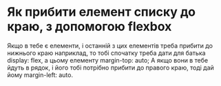 # Як прибити елемент списку до краю, з допомогою flexbox

Якщо в тебе є елементи, і останній з цих елементів треба прибити до нижнього краю наприклад, то тобі спочатку треба дати для батька display: flex, а цьому елементу margin-top: auto; А якщо вони в тебе йдуть в рядок, і його тобі потрібно прибити до правого краю, тоді дай йому margin-left: auto. 

